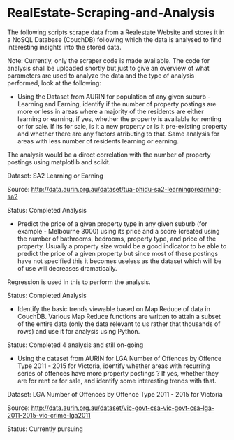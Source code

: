 # RealEstate-Scraping-and-Analysis
The following scripts scrape data from a Realestate Website and stores it in a NoSQL Database (CouchDB) following which the data is analysed to find interesting insights into the stored data.


Note: Currently, only the scraper code is made available. The code for analysis shall be uploaded shortly but just to give an overview of what parameters are used to analyze the data and the type of analysis performed, look at the following:

* Using the Dataset from AURIN for population of any given suburb - Learning and Earning, identify if the number of property postings are more or less in areas where a majority of the residents are either learning or earning, if yes, whether the property is available for renting or for sale. If its for sale, is it a new property or is it pre-existing property and whether there are any factors atributing to that. Same analysis for areas with less number of residents learning or earning. 

The analysis would be a direct correlation with the number of property postings using matplotlib and scikit.

Dataset: SA2 Learning or Earning

Source: http://data.aurin.org.au/dataset/tua-phidu-sa2-learningorearning-sa2

Status: Completed Analysis

* Predict the price of a given property type in any given suburb (for example - Melbourne 3000) using its price and a score (created using the number of bathrooms, bedrooms, property type, and price of the property. Usually a property size would be a good indicator to be able to predict the price of a given property but since most of these postings have not specified this it becomes useless as the dataset which will be of use will decreases dramatically.

Regression is used in this to perform the analysis.

Status: Completed Analysis

* Identify the basic trends viewable based on Map Reduce of data in CouchDB. Various Map Reduce functions are written to attain a subset of the entire data (only the data relevant to us rather that thousands of rows) and use it for analysis using Python.

Status: Completed 4 analysis and still on-going

* Using the dataset from AURIN for LGA Number of Offences by Offence Type 2011 - 2015 for Victoria, identify whether areas with recurring series of offences have more property postings ? If yes, whether they are for rent or for sale, and identify some interesting trends with that.

Dataset: LGA Number of Offences by Offence Type 2011 - 2015 for Victoria

Source: http://data.aurin.org.au/dataset/vic-govt-csa-vic-govt-csa-lga-2011-2015-vic-crime-lga2011

Status: Currently pursuing
